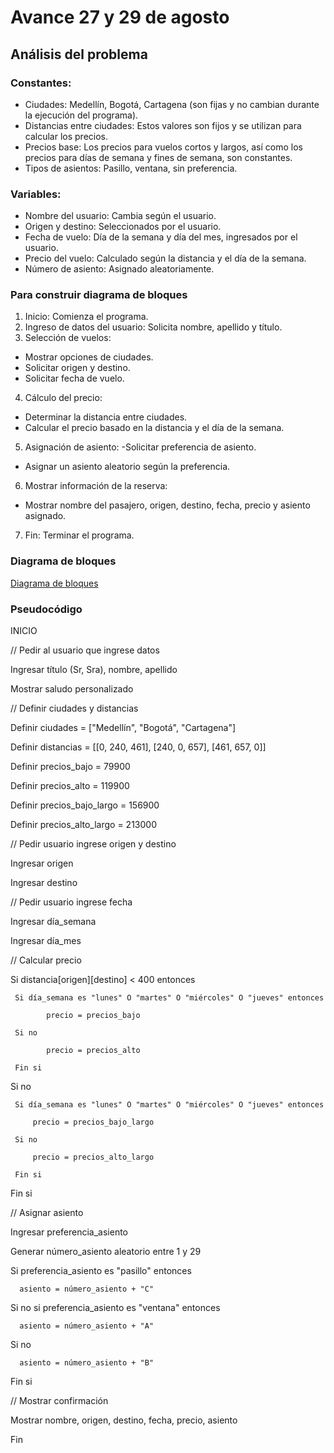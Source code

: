 # Avance 27 y 29 de agosto

## Análisis del problema 

### Constantes:
- Ciudades: Medellín, Bogotá, Cartagena (son fijas y no cambian durante la ejecución del programa).
- Distancias entre ciudades: Estos valores son fijos y se utilizan para calcular los precios.
- Precios base: Los precios para vuelos cortos y largos, así como los precios para días de semana y fines de semana, son constantes.
- Tipos de asientos: Pasillo, ventana, sin preferencia.

### Variables:
- Nombre del usuario: Cambia según el usuario.
- Origen y destino: Seleccionados por el usuario.
- Fecha de vuelo: Día de la semana y día del mes, ingresados por el usuario.
- Precio del vuelo: Calculado según la distancia y el día de la semana.
- Número de asiento: Asignado aleatoriamente.

### Para construir diagrama de bloques
1.	Inicio: Comienza el programa.
2.	Ingreso de datos del usuario: Solicita nombre, apellido y título.
3.	Selección de vuelos:
- Mostrar opciones de ciudades.
- Solicitar origen y destino.
- Solicitar fecha de vuelo.
4.	Cálculo del precio:
- Determinar la distancia entre ciudades.
- Calcular el precio basado en la distancia y el día de la semana.
5.	Asignación de asiento:
-Solicitar preferencia de asiento.
- Asignar un asiento aleatorio según la preferencia.
6.	Mostrar información de la reserva:
- Mostrar nombre del pasajero, origen, destino, fecha, precio y asiento asignado.
7.	Fin: Terminar el programa.

### Diagrama de bloques 
[Diagrama de bloques](https://miro.com/app/board/uXjVKkvjbIo=/?share_link_id=984604946339)

### Pseudocódigo

INICIO 

  // Pedir al usuario que ingrese datos 

  Ingresar título (Sr, Sra), nombre, apellido 

  Mostrar saludo personalizado

  // Definir ciudades y distancias

  Definir ciudades = ["Medellín", "Bogotá", "Cartagena"] 

  Definir distancias = [[0, 240, 461], [240, 0, 657], [461, 657, 0]] 

  
  Definir precios_bajo = 79900  

  Definir precios_alto = 119900

  Definir precios_bajo_largo = 156900 

  Definir precios_alto_largo = 213000

  // Pedir usuario ingrese origen y destino 

  Ingresar origen 

  Ingresar destino
  
  // Pedir usuario ingrese fecha 

  Ingresar día_semana 

  Ingresar día_mes

  // Calcular precio 

  Si distancia[origen][destino] < 400 entonces 

     Si día_semana es "lunes" O "martes" O "miércoles" O "jueves" entonces

            precio = precios_bajo 

     Si no 

            precio = precios_alto 

     Fin si

  Si no

     Si día_semana es "lunes" O "martes" O "miércoles" O "jueves" entonces 

         precio = precios_bajo_largo 

     Si no

         precio = precios_alto_largo 

     Fin si

  Fin si

   // Asignar asiento

   Ingresar preferencia_asiento 

   Generar número_asiento aleatorio entre 1 y 29

   Si preferencia_asiento es "pasillo" entonces 

      asiento = número_asiento + "C" 

  Si no si preferencia_asiento es "ventana" entonces

      asiento = número_asiento + "A" 

  Si no

      asiento = número_asiento + "B"

  Fin si

   // Mostrar confirmación

   Mostrar nombre, origen, destino, fecha, precio, asiento

 Fin 